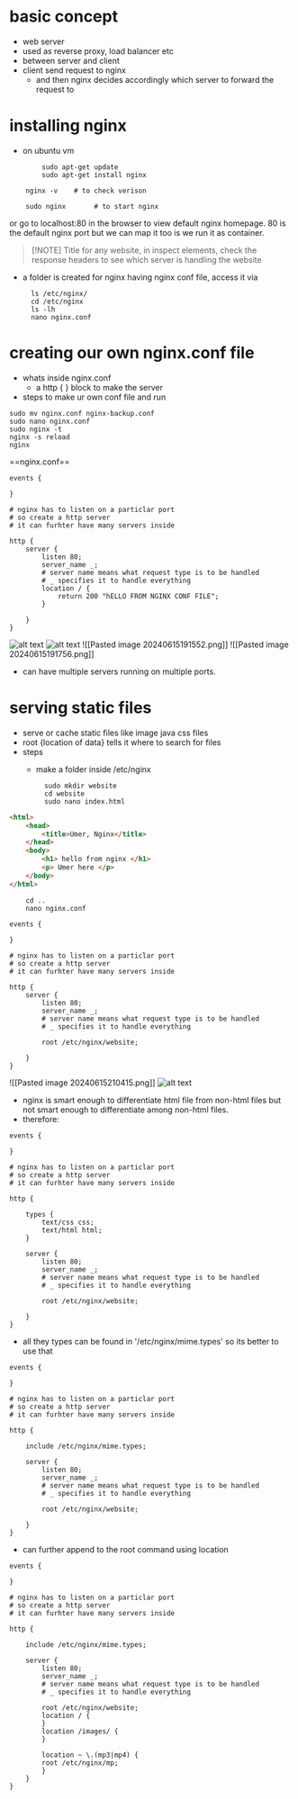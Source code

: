 # basic concept
- web server
- used as reverse proxy, load balancer etc
- between server and client
- client send request to nginx
	- and then nginx decides accordingly which server to forward the request to

# installing nginx
- on ubuntu vm

```
		sudo apt-get update
		sudo apt-get install nginx
```

		nginx -v    # to check verison
		
		sudo nginx       # to start nginx
		
or go to localhost:80 in the browser to view default nginx homepage. 80 is the default nginx port but we can map it too is we run it as container. 
	
> [!NOTE] Title
> for any website, in inspect elements, check the response headers to see which server is handling the website

- a folder is created for nginx having nginx conf file, access it via

		ls /etc/nginx/
		cd /etc/nginx
		ls -lh
		nano nginx.conf
		
# creating our own nginx.conf file	

- whats inside nginx.conf
	- a http { } block to make the server
- steps to make ur own conf file and run

```
sudo mv nginx.conf nginx-backup.conf
sudo nano nginx.conf
sudo nginx -t 
nginx -s reload
nginx
```

==nginx.conf==
```configfile
events {

}

# nginx has to listen on a particlar port 
# so create a http server
# it can furhter have many servers inside

http {
	server {
		listen 80;
		server_name _;   
		# server name means what request type is to be handled  
		# _ specifies it to handle everything
		location / {
			return 200 "hELLO FROM NGINX CONF FILE";
		}
		
	}
}

```


![alt text](https://github.com/umergit24/nginx/blob/master/Pasted%20image%2020240615191552.png)
![alt text](https://github.com/umergit24/nginx/blob/master/Pasted%20image%2020240615191756.png)
![[Pasted image 20240615191552.png]]
![[Pasted image 20240615191756.png]]

- can have multiple servers running on multiple ports.



# serving static files
- serve or cache static files like image java css files
- root {location of data} tells it where to search for files
- steps
	- make a folder inside /etc/nginx
	
			sudo mkdir website
			cd website
			sudo nano index.html
```html (index.html)
<html>
	<head>
	    <title>Umer, Nginx</title>
	</head>
	<body>
	    <h1> hello from nginx </h1>
	    <p> Umer here </p>
	</body>
</html>

```
		cd ..
		nano nginx.conf
```config-file
events {

}

# nginx has to listen on a particlar port 
# so create a http server
# it can furhter have many servers inside

http {
	server {
		listen 80;
		server_name _;   
		# server name means what request type is to be handled  
		# _ specifies it to handle everything
		
		root /etc/nginx/website;
		
	}
}
```


![[Pasted image 20240615210415.png]]
![alt text](https://github.com/umergit24/nginx/blob/master/Pasted%20image%2020240615210415.png)

- nginx is smart enough to differentiate html file from non-html files but not smart enough to differentiate among non-html files.
- therefore:
```config-file
events {

}

# nginx has to listen on a particlar port 
# so create a http server
# it can furhter have many servers inside

http {

	types {
		text/css css;
		text/html html;
	}
	
	server {
		listen 80;
		server_name _;   
		# server name means what request type is to be handled  
		# _ specifies it to handle everything
		
		root /etc/nginx/website;
		
	}
}
```


- all they types can be found in '/etc/nginx/mime.types' so its better to use that
```
events {

}

# nginx has to listen on a particlar port 
# so create a http server
# it can furhter have many servers inside

http {

	include /etc/nginx/mime.types;
	
	server {
		listen 80;
		server_name _;   
		# server name means what request type is to be handled  
		# _ specifies it to handle everything
		
		root /etc/nginx/website;
		
	}
}
```

- can further append to the root command using location
```
events {

}

# nginx has to listen on a particlar port 
# so create a http server
# it can furhter have many servers inside

http {

	include /etc/nginx/mime.types;
	
	server {
		listen 80;
		server_name _;   
		# server name means what request type is to be handled  
		# _ specifies it to handle everything
		
		root /etc/nginx/website;
		location / {
		}
		location /images/ {
		}		
		
		location ~ \.(mp3|mp4) {
        root /etc/nginx/mp;
	    }
	}
}
```



